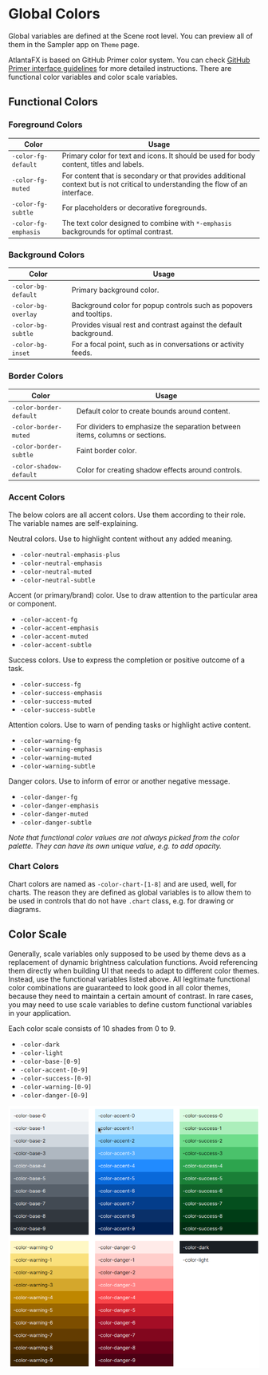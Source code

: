 # Global Colors

Global variables are defined at the Scene root level. You can preview all of them in the Sampler app on `Theme` page.

AtlantaFX is based on GitHub Primer color system. You can check [GitHub Primer interface guidelines](https://primer.style/design/foundations/color) for more detailed instructions. There are functional color variables and color scale variables.

## Functional Colors

### Foreground Colors

| Color                |Usage                           |
|----------------------|--------------------------------|
| `-color-fg-default`  | Primary color for text and icons. It should be used for body content, titles and labels. |
| `-color-fg-muted`    | For content that is secondary or that provides additional context but is not critical to understanding the flow of an interface. |
| `-color-fg-subtle`   | For placeholders or decorative foregrounds. |
| `-color-fg-emphasis` | The text color designed to combine with `*-emphasis` backgrounds for optimal contrast. |

### Background Colors

| Color               | Usage                                                              |
|---------------------|--------------------------------------------------------------------|
| `-color-bg-default` | Primary background color.                                          |
| `-color-bg-overlay` | Background color for popup controls such as popovers and tooltips. |
| `-color-bg-subtle`  | Provides visual rest and contrast against the default background.  |
| `-color-bg-inset`   | For a focal point, such as in conversations or activity feeds.     |

### Border Colors

| Color                   | Usage                                                                        |
|-------------------------|------------------------------------------------------------------------------|
| `-color-border-default` | Default color to create bounds around content.                               |
| `-color-border-muted`   | For dividers to emphasize the separation between items, columns or sections. |
| `-color-border-subtle`  | Faint border color.                                                          |
| `-color-shadow-default` | Color for creating shadow effects around controls.                           |

### Accent Colors

The below colors are all accent colors. Use them according to their role. The variable names are self-explaining.

Neutral colors. Use to highlight content without any added meaning.

* `-color-neutral-emphasis-plus`
* `-color-neutral-emphasis`
* `-color-neutral-muted`
* `-color-neutral-subtle`

Accent (or primary/brand) color. Use to draw attention to the particular area or component.

* `-color-accent-fg`
* `-color-accent-emphasis`
* `-color-accent-muted`
* `-color-accent-subtle`

Success colors. Use to express the completion or positive outcome of a task.

* `-color-success-fg`
* `-color-success-emphasis`
* `-color-success-muted`
* `-color-success-subtle`

Attention colors. Use to warn of pending tasks or highlight active content.

* `-color-warning-fg`
* `-color-warning-emphasis`
* `-color-warning-muted`
* `-color-warning-subtle`

Danger colors. Use to inform of error or another negative message.

* `-color-danger-fg`
* `-color-danger-emphasis`
* `-color-danger-muted`
* `-color-danger-subtle`

*Note that functional color values are not always picked from the color palette. They can have its own unique value, e.g. to add opacity.*

### Chart Colors

Chart colors are named as `-color-chart-[1-8]` and are used, well, for charts. The reason they are defined as global variables is to allow them to be used in controls that do not have `.chart` class, e.g. for drawing or diagrams.

## Color Scale

Generally, scale variables only supposed to be used by theme devs as a replacement of dynamic brightness calculation functions. Avoid referencing them directly when building UI that needs to adapt to different color themes. Instead, use the functional variables listed above. All legitimate functional color combinations are guaranteed to look good in all color themes, because they need to maintain a certain amount of contrast. In rare cases, you may need to use scale variables to define custom functional variables in your application.

Each color scale consists of 10 shades from 0 to 9.

* `-color-dark`
* `-color-light`
* `-color-base-[0-9]`
* `-color-accent-[0-9]`
* `-color-success-[0-9]`
* `-color-warning-[0-9]`
* `-color-danger-[0-9]`

![Color Scale](../assets/images/color-scale.png)
